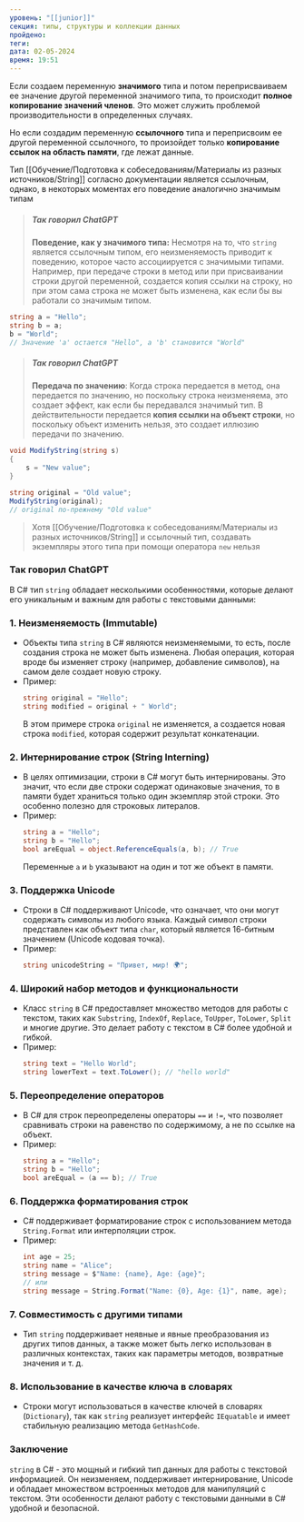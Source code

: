 ```yaml
---
уровень: "[[junior]]"
секция: типы, структуры и коллекции данных
пройдено: 
теги: 
дата: 02-05-2024
время: 19:51
---
```

Если создаем переменную **значимого** типа и потом переприсваиваем ее значение другой переменной значимого типа, то происходит **полное копирование значений членов**. Это может служить проблемой производительности в определенных случаях.

Но если создадим переменную **ссылочного** типа и переприсвоим ее другой переменной ссылочного, то произойдет только **копирование ссылок на область памяти**, где лежат данные.

Тип [[Обучение/Подготовка к собеседованиям/Материалы из разных источников/String]] согласно документации является ссылочным, однако, в некоторых моментах его поведение аналогично значимым типам

> ##### Так говорил ChatGPT
> **Поведение, как у значимого типа:** Несмотря на то, что `string` является ссылочным типом, его неизменяемость приводит к поведению, которое часто ассоциируется с значимыми типами. Например, при передаче строки в метод или при присваивании строки другой переменной, создается копия ссылки на строку, но при этом сама строка не может быть изменена, как если бы вы работали со значимым типом.

```c#
string a = "Hello";
string b = a;
b = "World";
// Значение 'a' остается "Hello", а 'b' становится "World"
```

> ##### Так говорил ChatGPT
> **Передача по значению**: Когда строка передается в метод, она передается по значению, но поскольку строка неизменяема, это создает эффект, как если бы передавался значимый тип. В действительности передается **копия ссылки на объект строки**, но поскольку объект изменить нельзя, это создает иллюзию передачи по значению.

```c#
void ModifyString(string s)
{
    s = "New value";
}

string original = "Old value";
ModifyString(original);
// original по-прежнему "Old value"
```

> Хотя [[Обучение/Подготовка к собеседованиям/Материалы из разных источников/String]] и ссылочный тип, создавать экземпляры этого типа при помощи оператора `new` нельзя

### Так говорил ChatGPT

В C# тип `string` обладает несколькими особенностями, которые делают его уникальным и важным для работы с текстовыми данными:

### 1. **Неизменяемость (Immutable)**
   - Объекты типа `string` в C# являются неизменяемыми, то есть, после создания строка не может быть изменена. Любая операция, которая вроде бы изменяет строку (например, добавление символов), на самом деле создает новую строку.
   - Пример:
     ```csharp
     string original = "Hello";
     string modified = original + " World";
     ```
     В этом примере строка `original` не изменяется, а создается новая строка `modified`, которая содержит результат конкатенации.

### 2. **Интернирование строк (String Interning)**
   - В целях оптимизации, строки в C# могут быть интернированы. Это значит, что если две строки содержат одинаковые значения, то в памяти будет храниться только один экземпляр этой строки. Это особенно полезно для строковых литералов.
   - Пример:
     ```csharp
     string a = "Hello";
     string b = "Hello";
     bool areEqual = object.ReferenceEquals(a, b); // True
     ```
     Переменные `a` и `b` указывают на один и тот же объект в памяти.

### 3. **Поддержка Unicode**
   - Строки в C# поддерживают Unicode, что означает, что они могут содержать символы из любого языка. Каждый символ строки представлен как объект типа `char`, который является 16-битным значением (Unicode кодовая точка).
   - Пример:
     ```csharp
     string unicodeString = "Привет, мир! 🌍";
     ```

### 4. **Широкий набор методов и функциональности**
   - Класс `string` в C# предоставляет множество методов для работы с текстом, таких как `Substring`, `IndexOf`, `Replace`, `ToUpper`, `ToLower`, `Split` и многие другие. Это делает работу с текстом в C# более удобной и гибкой.
   - Пример:
     ```csharp
     string text = "Hello World";
     string lowerText = text.ToLower(); // "hello world"
     ```

### 5. **Переопределение операторов**
   - В C# для строк переопределены операторы `==` и `!=`, что позволяет сравнивать строки на равенство по содержимому, а не по ссылке на объект.
   - Пример:
     ```csharp
     string a = "Hello";
     string b = "Hello";
     bool areEqual = (a == b); // True
     ```

### 6. **Поддержка форматирования строк**
   - C# поддерживает форматирование строк с использованием метода `String.Format` или интерполяции строк.
   - Пример:
     ```csharp
     int age = 25;
     string name = "Alice";
     string message = $"Name: {name}, Age: {age}";
     // или
     string message = String.Format("Name: {0}, Age: {1}", name, age);
     ```

### 7. **Совместимость с другими типами**
   - Тип `string` поддерживает неявные и явные преобразования из других типов данных, а также может быть легко использован в различных контекстах, таких как параметры методов, возвратные значения и т. д.

### 8. **Использование в качестве ключа в словарях**
   - Строки могут использоваться в качестве ключей в словарях (`Dictionary`), так как `string` реализует интерфейс `IEquatable` и имеет стабильную реализацию метода `GetHashCode`.

### Заключение
`string` в C# - это мощный и гибкий тип данных для работы с текстовой информацией. Он неизменяем, поддерживает интернирование, Unicode и обладает множеством встроенных методов для манипуляций с текстом. Эти особенности делают работу с текстовыми данными в C# удобной и безопасной.